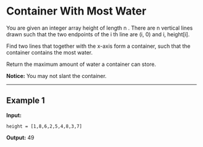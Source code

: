 # Container With Most Water

You are given an integer array height of length n . There are n vertical lines drawn such that the two endpoints of the i th line are (i, 0) and i, height[i].

Find two lines that together with the x-axis form a container, such that the container contains the most water.

Return the maximum amount of water a container can store.

**Notice:** You may not slant the container.

---

## Example 1

**Input:**
```
height = [1,8,6,2,5,4,8,3,7]
```

**Output:**
49
